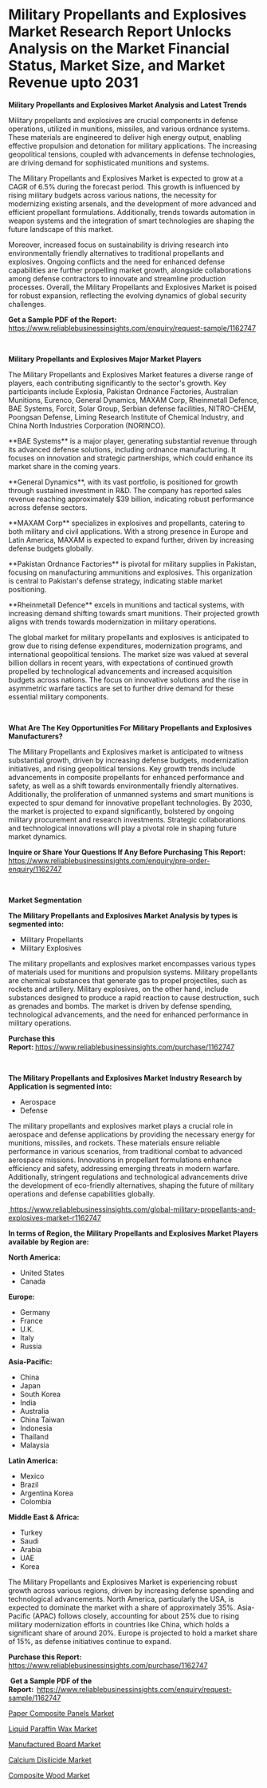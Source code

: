 <p><h1>Military Propellants and Explosives Market Research Report Unlocks Analysis on the Market Financial Status, Market Size, and Market Revenue upto 2031</h1></p><p><strong>Military Propellants and Explosives Market Analysis and Latest Trends</strong></p>
<p><p>Military propellants and explosives are crucial components in defense operations, utilized in munitions, missiles, and various ordnance systems. These materials are engineered to deliver high energy output, enabling effective propulsion and detonation for military applications. The increasing geopolitical tensions, coupled with advancements in defense technologies, are driving demand for sophisticated munitions and systems.</p><p>The Military Propellants and Explosives Market is expected to grow at a CAGR of 6.5% during the forecast period. This growth is influenced by rising military budgets across various nations, the necessity for modernizing existing arsenals, and the development of more advanced and efficient propellant formulations. Additionally, trends towards automation in weapon systems and the integration of smart technologies are shaping the future landscape of this market.</p><p>Moreover, increased focus on sustainability is driving research into environmentally friendly alternatives to traditional propellants and explosives. Ongoing conflicts and the need for enhanced defense capabilities are further propelling market growth, alongside collaborations among defense contractors to innovate and streamline production processes. Overall, the Military Propellants and Explosives Market is poised for robust expansion, reflecting the evolving dynamics of global security challenges.</p></p>
<p><strong>Get a Sample PDF of the Report:&nbsp;</strong> <a href="https://www.reliablebusinessinsights.com/enquiry/request-sample/1162747?utm_campaign=1877&utm_medium=2&utm_source=Github&utm_content=ia&utm_term=10122024&utm_id=military-propellants-and-explosives">https://www.reliablebusinessinsights.com/enquiry/request-sample/1162747</a></p>
<p>&nbsp;</p>
<p><strong>Military Propellants and Explosives Major Market Players</strong></p>
<p><p>The Military Propellants and Explosives Market features a diverse range of players, each contributing significantly to the sector's growth. Key participants include Explosia, Pakistan Ordnance Factories, Australian Munitions, Eurenco, General Dynamics, MAXAM Corp, Rheinmetall Defence, BAE Systems, Forcit, Solar Group, Serbian defense facilities, NITRO-CHEM, Poongsan Defense, Liming Research Institute of Chemical Industry, and China North Industries Corporation (NORINCO).</p><p>**BAE Systems** is a major player, generating substantial revenue through its advanced defense solutions, including ordnance manufacturing. It focuses on innovation and strategic partnerships, which could enhance its market share in the coming years.</p><p>**General Dynamics**, with its vast portfolio, is positioned for growth through sustained investment in R&D. The company has reported sales revenue reaching approximately $39 billion, indicating robust performance across defense sectors.</p><p>**MAXAM Corp** specializes in explosives and propellants, catering to both military and civil applications. With a strong presence in Europe and Latin America, MAXAM is expected to expand further, driven by increasing defense budgets globally.</p><p>**Pakistan Ordnance Factories** is pivotal for military supplies in Pakistan, focusing on manufacturing ammunitions and explosives. This organization is central to Pakistan's defense strategy, indicating stable market positioning.</p><p>**Rheinmetall Defence** excels in munitions and tactical systems, with increasing demand shifting towards smart munitions. Their projected growth aligns with trends towards modernization in military operations.</p><p>The global market for military propellants and explosives is anticipated to grow due to rising defense expenditures, modernization programs, and international geopolitical tensions. The market size was valued at several billion dollars in recent years, with expectations of continued growth propelled by technological advancements and increased acquisition budgets across nations. The focus on innovative solutions and the rise in asymmetric warfare tactics are set to further drive demand for these essential military components.</p></p>
<p>&nbsp;</p>
<p><strong>What Are The Key Opportunities For Military Propellants and Explosives Manufacturers?</strong></p>
<p><p>The Military Propellants and Explosives market is anticipated to witness substantial growth, driven by increasing defense budgets, modernization initiatives, and rising geopolitical tensions. Key growth trends include advancements in composite propellants for enhanced performance and safety, as well as a shift towards environmentally friendly alternatives. Additionally, the proliferation of unmanned systems and smart munitions is expected to spur demand for innovative propellant technologies. By 2030, the market is projected to expand significantly, bolstered by ongoing military procurement and research investments. Strategic collaborations and technological innovations will play a pivotal role in shaping future market dynamics.</p></p>
<p><strong>Inquire or Share Your Questions If Any Before Purchasing This Report:</strong> <a href="https://www.reliablebusinessinsights.com/enquiry/pre-order-enquiry/1162747?utm_campaign=1877&utm_medium=2&utm_source=Github&utm_content=ia&utm_term=10122024&utm_id=military-propellants-and-explosives">https://www.reliablebusinessinsights.com/enquiry/pre-order-enquiry/1162747</a></p>
<p>&nbsp;</p>
<p><strong>Market Segmentation</strong></p>
<p><strong>The Military Propellants and Explosives Market Analysis by types is segmented into:</strong></p>
<p><ul><li>Military Propellants</li><li>Military Explosives</li></ul></p>
<p><p>The military propellants and explosives market encompasses various types of materials used for munitions and propulsion systems. Military propellants are chemical substances that generate gas to propel projectiles, such as rockets and artillery. Military explosives, on the other hand, include substances designed to produce a rapid reaction to cause destruction, such as grenades and bombs. The market is driven by defense spending, technological advancements, and the need for enhanced performance in military operations.</p></p>
<p><strong>Purchase this Report:&nbsp;</strong><a href="https://www.reliablebusinessinsights.com/purchase/1162747?utm_campaign=1877&utm_medium=2&utm_source=Github&utm_content=ia&utm_term=10122024&utm_id=military-propellants-and-explosives">https://www.reliablebusinessinsights.com/purchase/1162747</a></p>
<p>&nbsp;</p>
<p><strong>The Military Propellants and Explosives Market Industry Research by Application is segmented into:</strong></p>
<p><ul><li>Aerospace</li><li>Defense</li></ul></p>
<p><p>The military propellants and explosives market plays a crucial role in aerospace and defense applications by providing the necessary energy for munitions, missiles, and rockets. These materials ensure reliable performance in various scenarios, from traditional combat to advanced aerospace missions. Innovations in propellant formulations enhance efficiency and safety, addressing emerging threats in modern warfare. Additionally, stringent regulations and technological advancements drive the development of eco-friendly alternatives, shaping the future of military operations and defense capabilities globally.</p></p>
<p><a href="https://www.reliablebusinessinsights.com/global-military-propellants-and-explosives-market-r1162747?utm_campaign=1877&utm_medium=2&utm_source=Github&utm_content=ia&utm_term=10122024&utm_id=military-propellants-and-explosives">&nbsp;https://www.reliablebusinessinsights.com/global-military-propellants-and-explosives-market-r1162747</a></p>
<p><strong>In terms of Region, the Military Propellants and Explosives Market Players available by Region are:</strong></p>
<p>
    <p> <strong> North America: </strong>
        <ul>
            <li>United States</li>
            <li>Canada</li>
        </ul>
        </p> 
    <p> <strong> Europe: </strong>
        <ul>
            <li>Germany</li>
            <li>France</li>
            <li>U.K.</li>
            <li>Italy</li>
            <li>Russia</li>
        </ul>
        </p> 
    <p> <strong> Asia-Pacific: </strong>
        <ul>
            <li>China</li>
            <li>Japan</li>
            <li>South Korea</li>
            <li>India</li>
            <li>Australia</li>
            <li>China Taiwan</li>
            <li>Indonesia</li>
            <li>Thailand</li>
            <li>Malaysia</li>
        </ul>
        </p> 
    <p> <strong> Latin America: </strong>
        <ul>
            <li>Mexico</li>
            <li>Brazil</li>
            <li>Argentina Korea</li>
            <li>Colombia</li>
        </ul>
        </p> 
    <p> <strong> Middle East & Africa: </strong>
        <ul>
            <li>Turkey</li>
            <li>Saudi</li>
            <li>Arabia</li>
            <li>UAE</li>
            <li>Korea</li>
        </ul>
    </p>
    </p>
<p><p>The Military Propellants and Explosives Market is experiencing robust growth across various regions, driven by increasing defense spending and technological advancements. North America, particularly the USA, is expected to dominate the market with a share of approximately 35%. Asia-Pacific (APAC) follows closely, accounting for about 25% due to rising military modernization efforts in countries like China, which holds a significant share of around 20%. Europe is projected to hold a market share of 15%, as defense initiatives continue to expand.</p></p>
<p><strong>Purchase this Report: </strong><a href="https://www.reliablebusinessinsights.com/purchase/1162747?utm_campaign=1877&utm_medium=2&utm_source=Github&utm_content=ia&utm_term=10122024&utm_id=military-propellants-and-explosives">https://www.reliablebusinessinsights.com/purchase/1162747</a></p>
<p>&nbsp;<strong>Get a Sample PDF of the Report:&nbsp;&nbsp;</strong><a href="https://www.reliablebusinessinsights.com/enquiry/request-sample/1162747?utm_campaign=1877&utm_medium=2&utm_source=Github&utm_content=ia&utm_term=10122024&utm_id=military-propellants-and-explosives">https://www.reliablebusinessinsights.com/enquiry/request-sample/1162747</a></p>
<p><strong></strong></p>
<p><p><a href="https://www.linkedin.com/pulse/paper-composite-panels-research-study-market-outlook-regulatory-yntrf?utm_campaign=1877&utm_medium=2&utm_source=Github&utm_content=ia&utm_term=10122024&utm_id=military-propellants-and-explosives">Paper Composite Panels Market</a></p><p><a href="https://www.linkedin.com/pulse/synopsis-global-liquid-paraffin-wax-market-trend-its-m5kuc?utm_campaign=1877&utm_medium=2&utm_source=Github&utm_content=ia&utm_term=10122024&utm_id=military-propellants-and-explosives">Liquid Paraffin Wax Market</a></p><p><a href="https://www.linkedin.com/pulse/revenue-market-growth-projections-manufactured-board-7-cagr-a0wyc?utm_campaign=1877&utm_medium=2&utm_source=Github&utm_content=ia&utm_term=10122024&utm_id=military-propellants-and-explosives">Manufactured Board Market</a></p><p><a href="https://www.linkedin.com/pulse/detailed-examination-calcium-disilicide-market-macro-overview-vwkrc?utm_campaign=1877&utm_medium=2&utm_source=Github&utm_content=ia&utm_term=10122024&utm_id=military-propellants-and-explosives">Calcium Disilicide Market</a></p><p><a href="https://www.linkedin.com/pulse/c-hannibex-sqmmf?utm_campaign=1877&utm_medium=2&utm_source=Github&utm_content=ia&utm_term=10122024&utm_id=military-propellants-and-explosives">Composite Wood Market</a></p></p>